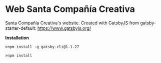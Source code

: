 # Web Santa Compañía Creativa

Santa Compañía Creativa's website. Created with GatsbyJS from gatsby-starter-default: https://www.gatsbyjs.org/

**Installation**

`>npm install -g gatsby-cli@1.1.27`

`>npm install`
